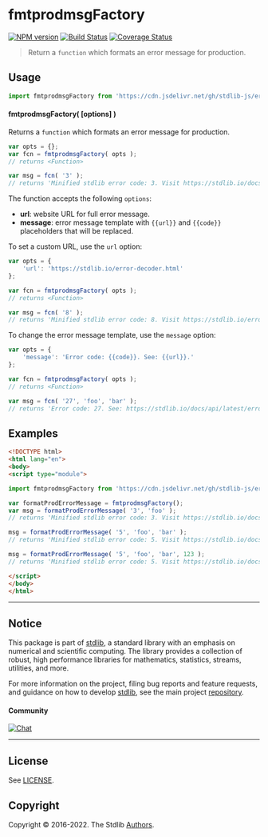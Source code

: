 <!--

@license Apache-2.0

Copyright (c) 2022 The Stdlib Authors.

Licensed under the Apache License, Version 2.0 (the "License");
you may not use this file except in compliance with the License.
You may obtain a copy of the License at

   http://www.apache.org/licenses/LICENSE-2.0

Unless required by applicable law or agreed to in writing, software
distributed under the License is distributed on an "AS IS" BASIS,
WITHOUT WARRANTIES OR CONDITIONS OF ANY KIND, either express or implied.
See the License for the specific language governing permissions and
limitations under the License.

-->

# fmtprodmsgFactory

[![NPM version][npm-image]][npm-url] [![Build Status][test-image]][test-url] [![Coverage Status][coverage-image]][coverage-url] <!-- [![dependencies][dependencies-image]][dependencies-url] -->

> Return a `function` which formats an error message for production.



<section class="usage">

## Usage

```javascript
import fmtprodmsgFactory from 'https://cdn.jsdelivr.net/gh/stdlib-js/error-tools-fmtprodmsg-factory@esm/index.mjs';
```

#### fmtprodmsgFactory( \[options] )

Returns a `function` which formats an error message for production.

```javascript
var opts = {};
var fcn = fmtprodmsgFactory( opts );
// returns <Function>

var msg = fcn( '3' );
// returns 'Minified stdlib error code: 3. Visit https://stdlib.io/docs/api/latest/error-decoder.html?code=3 for the full message.'
```

The function accepts the following `options`:

-   **url**: website URL for full error message.
-   **message**: error message template with `{{url}}` and `{{code}}` placeholders that will be replaced.

To set a custom URL, use the `url` option:

```javascript
var opts = {
    'url': 'https://stdlib.io/error-decoder.html'
};

var fcn = fmtprodmsgFactory( opts );
// returns <Function>

var msg = fcn( '8' );
// returns 'Minified stdlib error code: 8. Visit https://stdlib.io/error-decoder.html?code=8 for the full message.'
```

To change the error message template, use the `message` option:

```javascript
var opts = {
    'message': 'Error code: {{code}}. See: {{url}}.'
};

var fcn = fmtprodmsgFactory( opts );
// returns <Function>

var msg = fcn( '27', 'foo', 'bar' );
// returns 'Error code: 27. See: https://stdlib.io/docs/api/latest/error-decoder.html?code=27&arg[]=foo&arg[]=bar.'
```

</section>

<!-- /.usage -->

<section class="examples">

## Examples

<!-- eslint no-undef: "error" -->

```html
<!DOCTYPE html>
<html lang="en">
<body>
<script type="module">

import fmtprodmsgFactory from 'https://cdn.jsdelivr.net/gh/stdlib-js/error-tools-fmtprodmsg-factory@esm/index.mjs';

var formatProdErrorMessage = fmtprodmsgFactory();
var msg = formatProdErrorMessage( '3', 'foo' );
// returns 'Minified stdlib error code: 3. Visit https://stdlib.io/docs/api/latest/error-decoder.html?code=3&arg[]=foo for the full message.'

msg = formatProdErrorMessage( '5', 'foo', 'bar' );
// returns 'Minified stdlib error code: 5. Visit https://stdlib.io/docs/api/latest/error-decoder.html?code=5&arg[]=foo&arg[]=bar for the full message.'

msg = formatProdErrorMessage( '5', 'foo', 'bar', 123 );
// returns 'Minified stdlib error code: 5. Visit https://stdlib.io/docs/api/latest/error-decoder.html?code=5&arg[]=foo&arg[]=bar&arg[]=123 for the full message.'

</script>
</body>
</html>
```

</section>

<!-- /.examples -->

<!-- Section for related `stdlib` packages. Do not manually edit this section, as it is automatically populated. -->

<section class="related">

</section>

<!-- /.related -->

<!-- Section for all links. Make sure to keep an empty line after the `section` element and another before the `/section` close. -->


<section class="main-repo" >

* * *

## Notice

This package is part of [stdlib][stdlib], a standard library with an emphasis on numerical and scientific computing. The library provides a collection of robust, high performance libraries for mathematics, statistics, streams, utilities, and more.

For more information on the project, filing bug reports and feature requests, and guidance on how to develop [stdlib][stdlib], see the main project [repository][stdlib].

#### Community

[![Chat][chat-image]][chat-url]

---

## License

See [LICENSE][stdlib-license].


## Copyright

Copyright &copy; 2016-2022. The Stdlib [Authors][stdlib-authors].

</section>

<!-- /.stdlib -->

<!-- Section for all links. Make sure to keep an empty line after the `section` element and another before the `/section` close. -->

<section class="links">

[npm-image]: http://img.shields.io/npm/v/@stdlib/error-tools-fmtprodmsg-factory.svg
[npm-url]: https://npmjs.org/package/@stdlib/error-tools-fmtprodmsg-factory

[test-image]: https://github.com/stdlib-js/error-tools-fmtprodmsg-factory/actions/workflows/test.yml/badge.svg?branch=main
[test-url]: https://github.com/stdlib-js/error-tools-fmtprodmsg-factory/actions/workflows/test.yml?query=branch:main

[coverage-image]: https://img.shields.io/codecov/c/github/stdlib-js/error-tools-fmtprodmsg-factory/main.svg
[coverage-url]: https://codecov.io/github/stdlib-js/error-tools-fmtprodmsg-factory?branch=main

<!--

[dependencies-image]: https://img.shields.io/david/stdlib-js/error-tools-fmtprodmsg-factory.svg
[dependencies-url]: https://david-dm.org/stdlib-js/error-tools-fmtprodmsg-factory/main

-->

[chat-image]: https://img.shields.io/gitter/room/stdlib-js/stdlib.svg
[chat-url]: https://gitter.im/stdlib-js/stdlib/

[stdlib]: https://github.com/stdlib-js/stdlib

[stdlib-authors]: https://github.com/stdlib-js/stdlib/graphs/contributors

[umd]: https://github.com/umdjs/umd
[es-module]: https://developer.mozilla.org/en-US/docs/Web/JavaScript/Guide/Modules

[deno-url]: https://github.com/stdlib-js/error-tools-fmtprodmsg-factory/tree/deno
[umd-url]: https://github.com/stdlib-js/error-tools-fmtprodmsg-factory/tree/umd
[esm-url]: https://github.com/stdlib-js/error-tools-fmtprodmsg-factory/tree/esm
[branches-url]: https://github.com/stdlib-js/error-tools-fmtprodmsg-factory/blob/main/branches.md

[stdlib-license]: https://raw.githubusercontent.com/stdlib-js/error-tools-fmtprodmsg-factory/main/LICENSE

</section>

<!-- /.links -->
